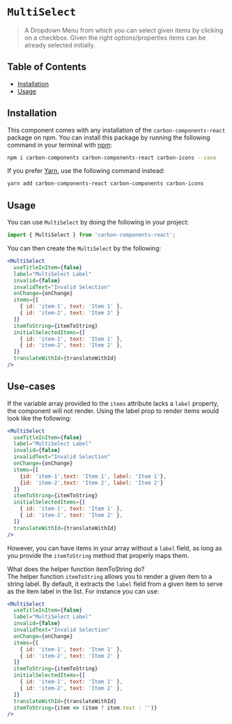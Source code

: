 # `MultiSelect`

> A Dropdown Menu from which you can select given items by clicking on a checkbox. Given the right options/properties items can be already selected initially.

## Table of Contents

- [Installation](#installation)
- [Usage](#usage)

## Installation

This component comes with any installation of the `carbon-components-react` package on npm. You can install this package by running the following command in your terminal with [npm](https://www.npmjs.com/):

```bash
npm i carbon-components carbon-components-react carbon-icons --save
```

If you prefer [Yarn](https://yarnpkg.com/en/), use the following command instead:

```bash
yarn add carbon-components-react carbon-components carbon-icons
```

## Usage

You can use `MultiSelect` by doing the following in your project:

```js
import { MultiSelect } from 'carbon-components-react';
```

You can then create the `MultiSelect` by the following:

```jsx
<MultiSelect
  useTitleInItem={false}
  label="MultiSelect Label"
  invalid={false}
  invalidText="Invalid Selection"
  onChange={onChange}
  items={[
    { id: 'item-1', text: 'Item 1' }, 
    { id: 'item-2', text: 'Item 2' }
  ]}
  itemToString={itemToString}
  initialSelectedItems={[
    { id: 'item-1', text: 'Item 1' },
    { id: 'item-2', text: 'Item 2' },
  ]}
  translateWithId={translateWithId}
/>
```

## Use-cases

If the variable array provided to the `items` attribute lacks a `label` property, the component will not render. Using the label prop to render items would look like the following:

```jsx
<MultiSelect
  useTitleInItem={false}
  label="MultiSelect Label"
  invalid={false}
  invalidText="Invalid Selection"
  onChange={onChange}
  items={[
    {id: 'item-1',text: 'Item 1', label: 'Item 1'},
    {id: 'item-2',text: 'Item 2', label: 'Item 2'}
  ]}
  itemToString={itemToString}
  initialSelectedItems={[
    { id: 'item-1', text: 'Item 1' },
    { id: 'item-2', text: 'Item 2' },
  ]}
  translateWithId={translateWithId}
/>
```
However, you can have items in your array without a `label` field, as long as you provide the `itemToString` method that properly maps them.

What does the helper function itemToString do?<br/>
The helper function `itemToString` allows you to render a given item to a string label. By default, it extracts the `label` field from a given item to serve as the item label in the list. For instance you can use:

```jsx
<MultiSelect
  useTitleInItem={false}
  label="MultiSelect Label"
  invalid={false}
  invalidText="Invalid Selection"
  onChange={onChange}
  items={[
    { id: 'item-1', text: 'Item 1' }, 
    { id: 'item-2', text: 'Item 2' }
  ]}
  itemToString={itemToString}
  initialSelectedItems={[
    { id: 'item-1', text: 'Item 1' },
    { id: 'item-2', text: 'Item 2' },
  ]}
  translateWithId={translateWithId}
  itemToString={item => (item ? item.text : '')}
/>
```
